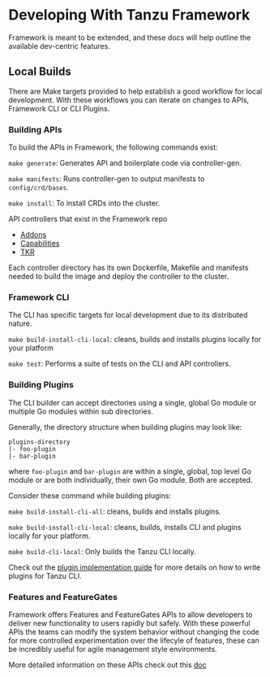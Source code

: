 # Developing With Tanzu Framework

Framework is meant to be extended, and these docs will help outline the available dev-centric features.

## Local Builds

There are Make targets provided to help establish a good workflow for local development.
With these workflows you can iterate on changes to APIs, Framework CLI or CLI Plugins.

### Building APIs

To build the APIs in Framework, the following commands exist:

`make generate`: Generates API and boilerplate code via controller-gen.

`make manifests`: Runs controller-gen to output manifests to `config/crd/bases`.

`make install`: To install CRDs into the cluster.

API controllers that exist in the Framework repo
* [Addons](https://github.com/vmware-tanzu/tanzu-framework/tree/main/addons)
* [Capabilities](https://github.com/vmware-tanzu/tanzu-framework/tree/main/pkg/v1/sdk/capabilities)
* [TKR](https://github.com/vmware-tanzu/tanzu-framework/tree/main/pkg/v1/tkr)

Each controller directory has its own Dockerfile, Makefile and manifests needed to build the image and 
deploy the controller to the cluster.

### Framework CLI

The CLI has specific targets for local development due to its distributed nature.

`make build-install-cli-local`: cleans, builds and installs plugins locally for 
your platform

`make test`: Performs a suite of tests on the CLI and API controllers.

### Building Plugins

The CLI builder can accept directories using a single, global Go module
or multiple Go modules within sub directories.

Generally, the directory structure when building plugins may look like:

```
plugins-directory
|- foo-plugin
|- bar-plugin
```

where `foo-plugin` and `bar-plugin` are within a single, global, top level Go module
or are both individually, their own Go module. Both are accepted.

Consider these command while building plugins:

`make build-install-cli-all`: cleans, builds and installs plugins.

`make build-install-cli-local`: cleans, builds, installs CLI and plugins locally 
for your platform.

`make build-cli-local`: Only builds the Tanzu CLI locally.

Check out the [plugin implementation guide](../cli/plugin_implementation_guide.md) 
for more details on how to write plugins for Tanzu CLI.

### Features and FeatureGates

Framework offers Features and FeatureGates APIs to allow developers to deliver new functionality to users rapidly but safely.
With these powerful APIs the teams can modify the system behavior without changing the code for more controlled experimentation
over the lifecyle of features, these can be incredibly useful for agile management style environments.

More detailed information on these APIs check out this [doc](../api-machinery/features-and-featuregates.md) 
